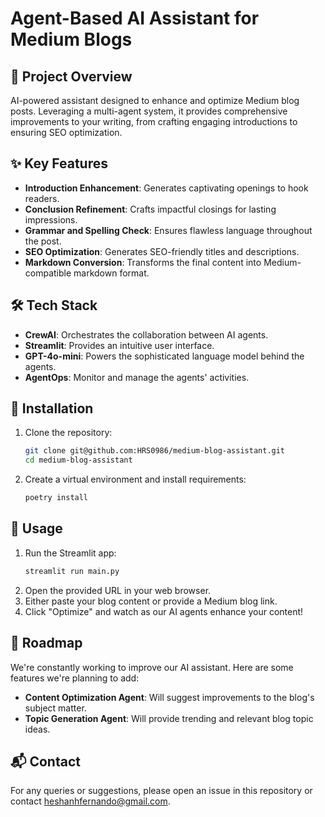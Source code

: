 # Agent-Based AI Assistant for Medium Blogs

## 🚀 Project Overview

AI-powered assistant designed to enhance and optimize Medium blog posts. Leveraging a multi-agent system, it provides comprehensive improvements to your writing, from crafting engaging introductions to ensuring SEO optimization.

## ✨ Key Features

- **Introduction Enhancement**: Generates captivating openings to hook readers.
- **Conclusion Refinement**: Crafts impactful closings for lasting impressions.
- **Grammar and Spelling Check**: Ensures flawless language throughout the post.
- **SEO Optimization**: Generates SEO-friendly titles and descriptions.
- **Markdown Conversion**: Transforms the final content into Medium-compatible markdown format.

## 🛠️ Tech Stack

- **CrewAI**: Orchestrates the collaboration between AI agents.
- **Streamlit**: Provides an intuitive user interface.
- **GPT-4o-mini**: Powers the sophisticated language model behind the agents.
- **AgentOps**: Monitor and manage the agents' activities.

## 🔧 Installation

1. Clone the repository:
    ```sh
    git clone git@github.com:HRS0986/medium-blog-assistant.git
    cd medium-blog-assistant
    ```

2. Create a virtual environment and install requirements:    
    ```sh
    poetry install
    ```

## 🚀 Usage

1. Run the Streamlit app:
    ```sh
    streamlit run main.py
    ```
2. Open the provided URL in your web browser.
3. Either paste your blog content or provide a Medium blog link.
4. Click "Optimize" and watch as our AI agents enhance your content!

## 🔮 Roadmap

We're constantly working to improve our AI assistant. Here are some features we're planning to add:

- **Content Optimization Agent**: Will suggest improvements to the blog's subject matter.
- **Topic Generation Agent**: Will provide trending and relevant blog topic ideas.

## 📬 Contact

For any queries or suggestions, please open an issue in this repository or contact [heshanhfernando@gmail.com](heshanhfernando@gmail.com).
